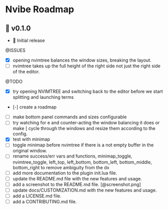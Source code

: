 # Nvibe Roadmap

## 🚀 v0.1.0

- 🚀 Initial release

@ISSUES
 - [x] opening nvimtree balances the window sizes, breaking the layout.
 - [ ] nvimtree takes up the full height of the right side not just the right side of the editor.

@TODO
 - [x] try opening NVIMTREE and switching back to the editor before we start splitting and launching terms
 - [-] create a roadmap
 - [ ] make bottom panel commands and sizes configurable
 - [ ] try watching for <leader>e and counter-acting the window balancing it does or make <leader>[ cycle through the windows and resize them according to the config.
 - [x] test with minimap
 - [ ] toggle minimap before nvimtree if there is a not empty buffer in the original window.
 - [ ] rename success/err vars and functions, minimap_toggle, nvimtree_toggle, left_top, left_bottom, bottom_left, bottom_middle, bottom_right to remove ambiguity from the dx
 - [ ] add more documentation to the plugin init.lua file.
 - [ ] update the README.md file with the new features and usage.
 - [ ] add a screenshot to the README.md file. [@screenshot.png]
 - [ ] update docs/CUSTOMIZATION.md with the new features and usage.
 - [ ] add a LICENSE.md file.
 - [ ] add a CONTRIBUTING.md file.
